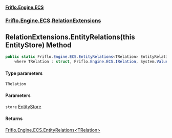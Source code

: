#### [Friflo.Engine.ECS](index.md 'index')
### [Friflo.Engine.ECS](Friflo.Engine.ECS.md 'Friflo.Engine.ECS').[RelationExtensions](RelationExtensions.md 'Friflo.Engine.ECS.RelationExtensions')

## RelationExtensions.EntityRelations<TRelation>(this EntityStore) Method

```csharp
public static Friflo.Engine.ECS.EntityRelations<TRelation> EntityRelations<TRelation>(this Friflo.Engine.ECS.EntityStore store)
    where TRelation : struct, Friflo.Engine.ECS.IRelation, System.ValueType, System.ValueType;
```
#### Type parameters

<a name='Friflo.Engine.ECS.RelationExtensions.EntityRelations_TRelation_(thisFriflo.Engine.ECS.EntityStore).TRelation'></a>

`TRelation`
#### Parameters

<a name='Friflo.Engine.ECS.RelationExtensions.EntityRelations_TRelation_(thisFriflo.Engine.ECS.EntityStore).store'></a>

`store` [EntityStore](EntityStore.md 'Friflo.Engine.ECS.EntityStore')

#### Returns
[Friflo.Engine.ECS.EntityRelations&lt;](EntityRelations_TRelation_.md 'Friflo.Engine.ECS.EntityRelations<TRelation>')[TRelation](RelationExtensions.EntityRelations_TRelation_(thisEntityStore).md#Friflo.Engine.ECS.RelationExtensions.EntityRelations_TRelation_(thisFriflo.Engine.ECS.EntityStore).TRelation 'Friflo.Engine.ECS.RelationExtensions.EntityRelations<TRelation>(this Friflo.Engine.ECS.EntityStore).TRelation')[&gt;](EntityRelations_TRelation_.md 'Friflo.Engine.ECS.EntityRelations<TRelation>')